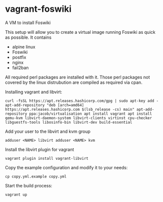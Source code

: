 # vagrant-foswiki
A VM to install Foswiki

This setup will allow you to create a virtual image running Foswiki as quick as possible. It contains

- alpine linux
- Foswiki
- postfix
- nginx
- fail2ban

All required perl packages are installed with it. Those perl packages not covered by the linux distrubution are compiled as required via cpan.

Installing vagrant and libvirt:

``
curl -fsSL https://apt.releases.hashicorp.com/gpg | sudo apt-key add -
apt-add-repository "deb [arch=amd64] https://apt.releases.hashicorp.com $(lsb_release -cs) main"
apt-add-repository ppa:jacob/virtualisation
apt install vagrant
apt install qemu-kvm libvirt-daemon-system libvirt-clients virtinst cpu-checker libguestfs-tools libosinfo-bin libvirt-dev build-essential
``

Add your user to the libvirt and kvm group

``
adduser <NAME> libvirt
adduser <NAME> kvm
``

Install the libvirt plugin for vagrant

``
vagrant plugin install vagrant-libvirt
``

Copy the example configuration and modify it to your needs:

``
cp copy.yml.example copy.yml
``

Start the build process:

``
vagrant up
``

